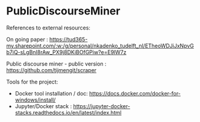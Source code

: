 # PublicDiscourseMiner

References to external resources: 

On going paper : https://tud365-my.sharepoint.com/:w:/g/personal/nkadenko_tudelft_nl/ETheoWDJiJxNpvGb7iQ-sLgBnI8rAw_PX9j8DKiBOfGPiw?e=E9lW7z

Public discourse miner - public version : https://github.com/tijmengit/scraper 

Tools for the project: 
- Docker tool installation / doc: https://docs.docker.com/docker-for-windows/install/ 
- Jupyter/Docker stack : https://jupyter-docker-stacks.readthedocs.io/en/latest/index.html
 
 


